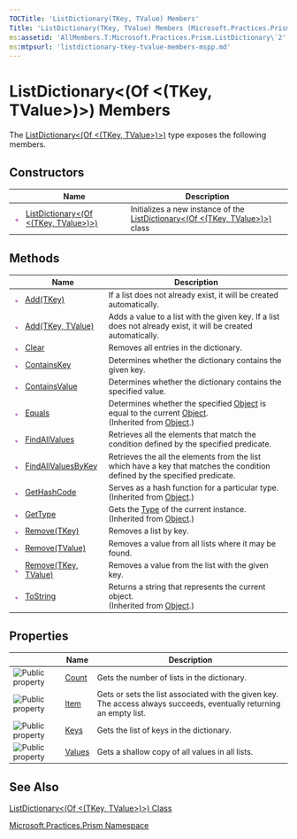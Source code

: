 ```yaml
---
TOCTitle: 'ListDictionary(TKey, TValue) Members'
Title: 'ListDictionary(TKey, TValue) Members (Microsoft.Practices.Prism)'
ms:assetid: 'AllMembers.T:Microsoft.Practices.Prism.ListDictionary\`2'
ms:mtpsurl: 'listdictionary-tkey-tvalue-members-mspp.md'
---
```



# ListDictionary&lt;(Of &lt;(TKey, TValue&gt;)&gt;) Members

The [ListDictionary&lt;(Of &lt;(TKey, TValue&gt;)&gt;)](https://msdn.microsoft.com/library/microsoft.practices.prism.listdictionary%602) type exposes the following members.

## Constructors

<span id="constructorTableToggle"></span>
<table>

<thead>
<tr class="header">
<th> </th>
<th>Name</th>
<th>Description</th>
</tr>
</thead>
<tbody>
<tr class="odd">
<td><img src="images/public-method.gif" title="Public method" /></td>
<td><a href="https://msdn.microsoft.com/library/microsoft.practices.prism.listdictionary%602.">ListDictionary&lt;(Of &lt;(TKey, TValue&gt;)&gt;)</a></td>
<td><div class="summary">
Initializes a new instance of the <a href="https://msdn.microsoft.com/library/microsoft.practices.prism.listdictionary%602">ListDictionary&lt;(Of &lt;(TKey, TValue&gt;)&gt;)</a> class
</div></td>
</tr>
</tbody>
</table>

## Methods

<span id="methodTableToggle"></span>
<table>

<thead>
<tr class="header">
<th> </th>
<th>Name</th>
<th>Description</th>
</tr>
</thead>
<tbody>
<tr class="odd">
<td><img src="images/public-method.gif" title="Public method" /></td>
<td><a href="https://msdn.microsoft.com/library/microsoft.practices.prism.listdictionary%602.add(%600)">Add(TKey)</a></td>
<td><div class="summary">
If a list does not already exist, it will be created automatically.
</div></td>
</tr>
<tr class="even">
<td><img src="images/public-method.gif" title="Public method" /></td>
<td><a href="https://msdn.microsoft.com/library/microsoft.practices.prism.listdictionary%602.add(%600%2c%601)">Add(TKey, TValue)</a></td>
<td><div class="summary">
Adds a value to a list with the given key. If a list does not already exist, it will be created automatically.
</div></td>
</tr>
<tr class="odd">
<td><img src="images/public-method.gif" title="Public method" /></td>
<td><a href="https://msdn.microsoft.com/library/microsoft.practices.prism.listdictionary%602.clear">Clear</a></td>
<td><div class="summary">
Removes all entries in the dictionary.
</div></td>
</tr>
<tr class="even">
<td><img src="images/public-method.gif" title="Public method" /></td>
<td><a href="https://msdn.microsoft.com/library/microsoft.practices.prism.listdictionary%602.containskey(%600)">ContainsKey</a></td>
<td><div class="summary">
Determines whether the dictionary contains the given key.
</div></td>
</tr>
<tr class="odd">
<td><img src="images/public-method.gif" title="Public method" /></td>
<td><a href="https://msdn.microsoft.com/library/microsoft.practices.prism.listdictionary%602.containsvalue(%601)">ContainsValue</a></td>
<td><div class="summary">
Determines whether the dictionary contains the specified value.
</div></td>
</tr>
<tr class="even">
<td><img src="images/public-method.gif" title="Public method" /></td>
<td><a href="http://msdn.microsoft.com/en-us/library/bsc2ak47">Equals</a></td>
<td><div class="summary">
Determines whether the specified <a href="http://msdn.microsoft.com/en-us/library/e5kfa45b">Object</a> is equal to the current <a href="http://msdn.microsoft.com/en-us/library/e5kfa45b">Object</a>.
</div>
(Inherited from <a href="http://msdn.microsoft.com/en-us/library/e5kfa45b">Object</a>.)</td>
</tr>
<tr class="odd">
<td><img src="images/public-method.gif" title="Public method" /></td>
<td><a href="https://msdn.microsoft.com/library/microsoft.practices.prism.listdictionary%602.findallvalues(system.predicate%7b%601%7d)">FindAllValues</a></td>
<td><div class="summary">
Retrieves all the elements that match the condition defined by the specified predicate.
</div></td>
</tr>
<tr class="even">
<td><img src="images/public-method.gif" title="Public method" /></td>
<td><a href="https://msdn.microsoft.com/library/microsoft.practices.prism.listdictionary%602.findallvaluesbykey(system.predicate%7b%600%7d)">FindAllValuesByKey</a></td>
<td><div class="summary">
Retrieves the all the elements from the list which have a key that matches the condition defined by the specified predicate.
</div></td>
</tr>
<tr class="odd">
<td><img src="images/public-method.gif" title="Public method" /></td>
<td><a href="http://msdn.microsoft.com/en-us/library/zdee4b3y">GetHashCode</a></td>
<td><div class="summary">
Serves as a hash function for a particular type.
</div>
(Inherited from <a href="http://msdn.microsoft.com/en-us/library/e5kfa45b">Object</a>.)</td>
</tr>
<tr class="even">
<td><img src="images/public-method.gif" title="Public method" /></td>
<td><a href="http://msdn.microsoft.com/en-us/library/dfwy45w9">GetType</a></td>
<td><div class="summary">
Gets the <a href="http://msdn.microsoft.com/en-us/library/42892f65">Type</a> of the current instance.
</div>
(Inherited from <a href="http://msdn.microsoft.com/en-us/library/e5kfa45b">Object</a>.)</td>
</tr>
<tr class="odd">
<td><img src="images/public-method.gif" title="Public method" /></td>
<td><a href="https://msdn.microsoft.com/library/microsoft.practices.prism.listdictionary%602.remove(%600)">Remove(TKey)</a></td>
<td><div class="summary">
Removes a list by key.
</div></td>
</tr>
<tr class="even">
<td><img src="images/public-method.gif" title="Public method" /></td>
<td><a href="https://msdn.microsoft.com/library/microsoft.practices.prism.listdictionary%602.remove(%601)">Remove(TValue)</a></td>
<td><div class="summary">
Removes a value from all lists where it may be found.
</div></td>
</tr>
<tr class="odd">
<td><img src="images/public-method.gif" title="Public method" /></td>
<td><a href="https://msdn.microsoft.com/library/microsoft.practices.prism.listdictionary%602.remove(%600%2c%601)">Remove(TKey, TValue)</a></td>
<td><div class="summary">
Removes a value from the list with the given key.
</div></td>
</tr>
<tr class="even">
<td><img src="images/public-method.gif" title="Public method" /></td>
<td><a href="http://msdn.microsoft.com/en-us/library/7bxwbwt2">ToString</a></td>
<td><div class="summary">
Returns a string that represents the current object.
</div>
(Inherited from <a href="http://msdn.microsoft.com/en-us/library/e5kfa45b">Object</a>.)</td>
</tr>
</tbody>
</table>

## Properties

<span id="propertyTableToggle"></span>
<table>

<thead>
<tr class="header">
<th> </th>
<th>Name</th>
<th>Description</th>
</tr>
</thead>
<tbody>
<tr class="odd">
<td><img src="https://msdn.microsoft.com/en-us/Gg430787.pubproperty(en-us,PandP.50).gif" title="Public property" /></td>
<td><a href="https://msdn.microsoft.com/library/microsoft.practices.prism.listdictionary%602.count">Count</a></td>
<td><div class="summary">
Gets the number of lists in the dictionary.
</div></td>
</tr>
<tr class="even">
<td><img src="https://msdn.microsoft.com/en-us/Gg430787.pubproperty(en-us,PandP.50).gif" title="Public property" /></td>
<td><a href="https://msdn.microsoft.com/library/microsoft.practices.prism.listdictionary%602.item(%600)">Item</a></td>
<td><div class="summary">
Gets or sets the list associated with the given key. The access always succeeds, eventually returning an empty list.
</div></td>
</tr>
<tr class="odd">
<td><img src="https://msdn.microsoft.com/en-us/Gg430787.pubproperty(en-us,PandP.50).gif" title="Public property" /></td>
<td><a href="https://msdn.microsoft.com/library/microsoft.practices.prism.listdictionary%602.keys">Keys</a></td>
<td><div class="summary">
Gets the list of keys in the dictionary.
</div></td>
</tr>
<tr class="even">
<td><img src="https://msdn.microsoft.com/en-us/Gg430787.pubproperty(en-us,PandP.50).gif" title="Public property" /></td>
<td><a href="https://msdn.microsoft.com/library/microsoft.practices.prism.listdictionary%602.values">Values</a></td>
<td><div class="summary">
Gets a shallow copy of all values in all lists.
</div></td>
</tr>
</tbody>
</table>

## See Also

[ListDictionary&lt;(Of &lt;(TKey, TValue&gt;)&gt;) Class](https://msdn.microsoft.com/library/microsoft.practices.prism.listdictionary%602)

[Microsoft.Practices.Prism Namespace](https://msdn.microsoft.com/library/microsoft.practices.prism)
